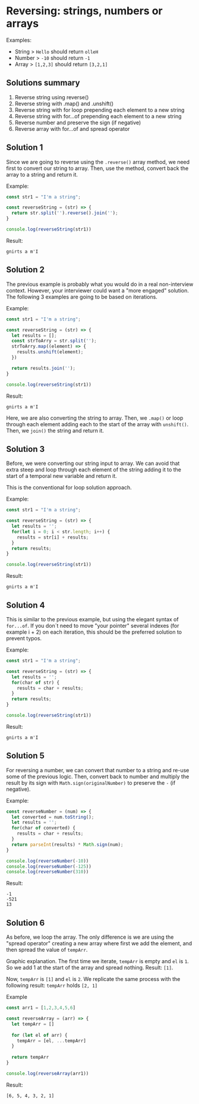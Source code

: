 # Reversing: strings, numbers or arrays

Examples:
* String > `Hello` should return `olleH`
* Number > `-10` should return `-1`
* Array > `[1,2,3]` should return `[3,2,1]`

## Solutions summary

1. Reverse string using reverse()
2. Reverse string with .map() and .unshift()
3. Reverse string with for loop prepending each element to a new string
4. Reverse string with for...of prepending each element to a new string
5. Reverse number and preserve the sign (if negative)
6. Reverse array with for...of and spread operator

## Solution 1

Since we are going to reverse using the `.reverse()` array method, we need first to convert our string to array.
Then, use the method, convert back the array to a string and return it.

Example:
```javascript
const str1 = "I'm a string";

const reverseString = (str) => {
  return str.split('').reverse().join('');
}

console.log(reverseString(str1))
```

Result:
```
gnirts a m'I
```

## Solution 2

The previous example is probably what you would do in a real non-interview context.
However, your interviewer could want a "more engaged" solution.  The following 3 examples are going to be based on iterations.

Example:
```javascript
const str1 = "I'm a string";

const reverseString = (str) => {
  let results = [];
  const strToArry = str.split('');
  strToArry.map((element) => {
    results.unshift(element);
  })

  return results.join('');
}

console.log(reverseString(str1))
```

Result:
```
gnirts a m'I
```

Here, we are also converting the string to array. Then, we `.map()` or loop through each element adding each to the start of the array with `unshift()`. Then, we `join()` the string and return it.

## Solution 3

Before, we were converting our string input to array.
We can avoid that extra steep and loop through each element of the string adding it to the start of a temporal new variable and return it.

This is the conventional for loop solution approach.

Example:
```javascript
const str1 = "I'm a string";

const reverseString = (str) => {
  let results = '';
  for(let i = 0; i < str.length; i++) {
    results = str[i] + results;
  }
  return results;
}

console.log(reverseString(str1))
```

Result:
```
gnirts a m'I
```

## Solution 4

This is similar to the previous example, but using the elegant syntax of `for...of`.
If you don´t need to move "your pointer" several indexes (for example i + 2) on each iteration, this should be the preferred solution to prevent typos.

Example:
```javascript
const str1 = "I'm a string";

const reverseString = (str) => {
  let results = '';
  for(char of str) {
    results = char + results;
  }
  return results;
}

console.log(reverseString(str1))
```

Result:
```
gnirts a m'I
```

## Solution 5

For reversing a number, we can convert that number to a string and re-use some of the previous logic.
Then, convert back to number and multiply the result by its sign with `Math.sign(originalNumber)` to preserve the `-` (if negative).

Example:
```javascript
const reverseNumber = (num) => {
  let converted = num.toString();
  let results = '';
  for(char of converted) {
    results = char + results;
  }
  return parseInt(results) * Math.sign(num);
}

console.log(reverseNumber(-10))
console.log(reverseNumber(-125))
console.log(reverseNumber(310))
```

Result:
```
-1
-521
13
```

## Solution 6

As before, we loop the array. The only difference is we are using the "spread operator" creating a new array where first we add the element, and then spread the value of `tempArr`.

Graphic explanation.
The first time we iterate, `tempArr` is empty and `el` is `1`. So we add 1 at the start of the array and spread nothing. Result: `[1]`.

Now, `tempArr` is `[1]` and `el` is `2`. We replicate the same process with the following result: `tempArr` holds `[2, 1]` 

Example
```javascript
const arr1 = [1,2,3,4,5,6]

const reverseArray = (arr) => {
  let tempArr = []
  
  for (let el of arr) {
    tempArr = [el, ...tempArr]
  }
  
  return tempArr
}

console.log(reverseArray(arr1))
```

Result:
```
[6, 5, 4, 3, 2, 1]
```
